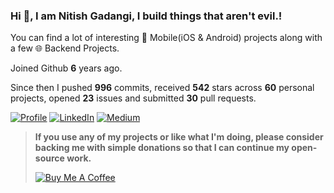 ### Hi 👋, I am Nitish Gadangi, I build things that aren't evil.!

You can find a lot of interesting 📱 Mobile(iOS & Android) projects along with a few 🌐 Backend Projects.

Joined Github **6** years ago.

Since then I pushed **996** commits, received **542** stars across **60** personal projects, opened **23** issues and submitted **30** pull requests.


[![Profile](https://img.shields.io/badge/Website-red.svg?style=for-the-badge&logo=google-chrome&logoColor=white)](https://nitishgadangi.github.io/)
[![LinkedIn](https://img.shields.io/badge/LinkedIn-blue.svg?style=for-the-badge&logo=linkedin)](https://in.linkedin.com/in/Nitish-Gadangi/)
[![Medium](https://img.shields.io/badge/medium-black.svg?style=for-the-badge&logo=medium)](https://medium.com/@nitishgadangi)

> **If you use any of my projects or like what I'm doing, please consider backing me with simple donations so that I can continue my open-source work.**
>
> [![Buy Me A Coffee](https://bmc-cdn.nyc3.digitaloceanspaces.com/BMC-button-images/custom_images/orange_img.png)](https://nitishgadangi.github.io/?buy_me_coffee)
